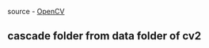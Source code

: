 source - [OpenCV ](https://www.youtube.com/watch?v=PmZ29Vta7Vc)


## cascade folder from data folder of cv2

